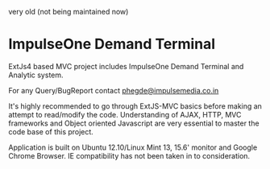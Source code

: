 very old (not being maintained now)

# ImpulseOne Demand Terminal
ExtJs4 based MVC project includes ImpulseOne Demand Terminal and Analytic system.

For any Query/BugReport contact phegde@impulsemedia.co.in

It's highly recommended to go through ExtJS-MVC basics before making an attempt to read/modify the code. 
Understanding of AJAX, HTTP, MVC frameworks and Object oriented Javascript are very essential
to master the code base of this project. 

Application is built on Ubuntu 12.10/Linux Mint 13, 15.6' monitor and Google Chrome Browser. IE compatibility 
has not been taken in to consideration. 

